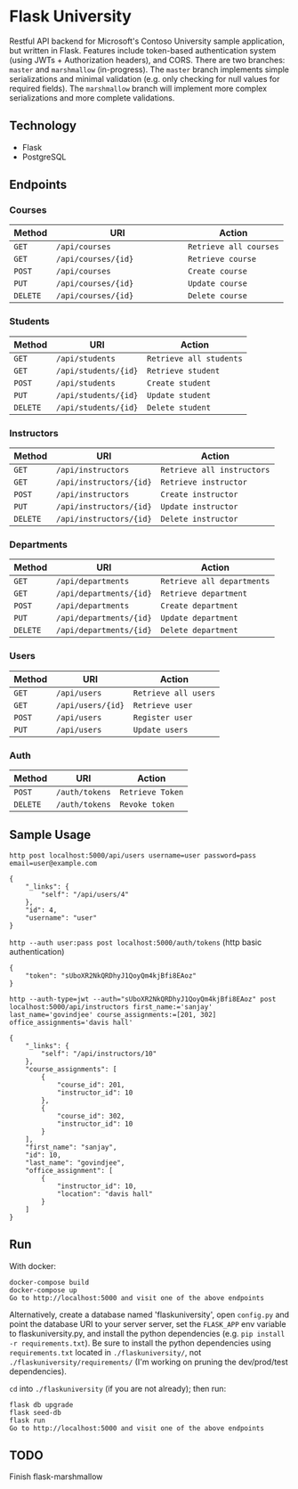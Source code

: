 # Flask University

Restful API backend for Microsoft's Contoso University sample application, but
written in Flask. Features include token-based authentication system (using
JWTs + Authorization headers), and CORS. There are two branches: `master` and
`marshmallow` (in-progress). The `master` branch implements simple
serializations and minimal validation (e.g. only checking for null values for
required fields). The `marshmallow` branch will implement more complex
serializations and more complete validations.

Technology
----------
* Flask
* PostgreSQL

Endpoints
---------

### Courses
| Method     | URI                                   | Action                                    |
|------------|---------------------------------------|-------------------------------------------|
| `GET`      | `/api/courses`                        | `Retrieve all courses`                    |
| `GET`      | `/api/courses/{id}`                  | `Retrieve course`                         |
| `POST`     | `/api/courses`                        | `Create course`                           |
| `PUT`      | `/api/courses/{id}`                  | `Update course`                           |
| `DELETE`   | `/api/courses/{id}          `        | `Delete course`                           |

### Students
| Method     | URI                                   | Action                                    |
|------------|---------------------------------------|-------------------------------------------|
| `GET`      | `/api/students`                       | `Retrieve all students`                   |
| `GET`      | `/api/students/{id}`                 | `Retrieve student`                        |
| `POST`     | `/api/students`                       | `Create student`                          |
| `PUT`      | `/api/students/{id}`                 | `Update student`                          |
| `DELETE`   | `/api/students/{id}`                 | `Delete student`                          |

### Instructors
| Method     | URI                                   | Action                                    |
|------------|---------------------------------------|-------------------------------------------|
| `GET`      | `/api/instructors`                    | `Retrieve all instructors`                |
| `GET`      | `/api/instructors/{id}`              | `Retrieve instructor`                     |
| `POST`     | `/api/instructors`                    | `Create instructor`                       |
| `PUT`      | `/api/instructors/{id}`              | `Update instructor`                       |
| `DELETE`   | `/api/instructors/{id}`              | `Delete instructor`                       |

### Departments
| Method     | URI                                   | Action                                    |
|------------|---------------------------------------|-------------------------------------------|
| `GET`      | `/api/departments`                    | `Retrieve all departments`                |
| `GET`      | `/api/departments/{id}`              | `Retrieve department`                     |
| `POST`     | `/api/departments`                    | `Create department`                       |
| `PUT`      | `/api/departments/{id}`              | `Update department`                       |
| `DELETE`   | `/api/departments/{id}`              | `Delete department`                       |

### Users
| Method     | URI                                   | Action                                    |
|------------|---------------------------------------|-------------------------------------------|
| `GET`      | `/api/users`                          | `Retrieve all users`                      |
| `GET`      | `/api/users/{id}`                     | `Retrieve user`                           |
| `POST`     | `/api/users`                          | `Register user `                          |
| `PUT`      | `/api/users`                          | `Update users`                            |

### Auth
| Method     | URI                                   | Action                                    |
|------------|---------------------------------------|-------------------------------------------|
| `POST`     | `/auth/tokens`                        | `Retrieve Token`                          |
| `DELETE`   | `/auth/tokens`                        | `Revoke token `                           |

Sample Usage
---------------
`http post localhost:5000/api/users username=user password=pass
email=user@example.com`
```
{
    "_links": {
        "self": "/api/users/4"
    }, 
    "id": 4, 
    "username": "user"
}
```

`http --auth user:pass post localhost:5000/auth/tokens` (http basic authentication)
```
{
    "token": "sUboXR2NkQRDhyJ1QoyQm4kjBfi8EAoz"
}
```

`http --auth-type=jwt --auth="sUboXR2NkQRDhyJ1QoyQm4kjBfi8EAoz" post localhost:5000/api/instructors first_name:='sanjay' last_name='govindjee' course_assignments:=[201, 302] office_assignments='davis hall'`

```
{
    "_links": {
        "self": "/api/instructors/10"
    }, 
    "course_assignments": [
        {
            "course_id": 201, 
            "instructor_id": 10
        }, 
        {
            "course_id": 302, 
            "instructor_id": 10
        }
    ], 
    "first_name": "sanjay", 
    "id": 10, 
    "last_name": "govindjee", 
    "office_assignment": [
        {
            "instructor_id": 10, 
            "location": "davis hall"
        }
    ]
}
```

Run
---
With docker:
```
docker-compose build
docker-compose up
Go to http://localhost:5000 and visit one of the above endpoints
```

Alternatively, create a database named 'flaskuniversity', open `config.py` and
point the database URI to your server server, set the `FLASK_APP` env variable
to flaskuniversity.py, and install the python dependencies (e.g. `pip install
-r requirements.txt`). Be sure to install the python dependencies using
`requirements.txt` located in `./flaskuniversity/`, not `./flaskuniversity/requirements/`
(I'm working on pruning the dev/prod/test dependencies).


`cd` into `./flaskuniversity` (if you are not already); then run:
```
flask db upgrade
flask seed-db
flask run
Go to http://localhost:5000 and visit one of the above endpoints
```

TODO
----
Finish flask-marshmallow 
